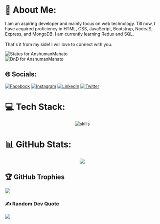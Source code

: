 <div>
 
# 💫 About Me:
 
I am an aspiring developer and mainly focus on web technology. Till now, I have acquired proficiency in HTML, CSS, JavaScript, Bootstrap, NodeJS, Express, and MongoDB. I am currently learning Redux and SQL.<br><br>That's it from my side! I will love to connect with you.
	
<div align=>
	<img src="https://badge.stateful.com/AnshumanMahato/status.svg" alt="Status for AnshumanMahato"/>
	<br/>
	<img src="https://badge.stateful.com/AnshumanMahato/dnd.svg" alt="DnD for AnshumanMahato"/>
</div>

## 🌐 Socials:
 
[![Facebook](https://img.shields.io/badge/Facebook-%231877F2.svg?logo=Facebook&logoColor=white)](https://facebook.com/anshuman.mahato.0935) [![Instagram](https://img.shields.io/badge/Instagram-%23E4405F.svg?logo=Instagram&logoColor=white)](https://instagram.com/anshuman_mahato) [![LinkedIn](https://img.shields.io/badge/LinkedIn-%230077B5.svg?logo=linkedin&logoColor=white)](https://linkedin.com/in/anshuman-mahato) [![Twitter](https://img.shields.io/badge/Twitter-%231DA1F2.svg?logo=Twitter&logoColor=white)](https://twitter.com/AnshumanMahato_) 

# 💻 Tech Stack:
 
<div align="center">
	<img src="https://skillicons.dev/icons?i=html,css,sass,tailwind,bootstrap,js,react,nodejs,express,mongodb,docker" alt="skills"/>
</div>
 
# 📊 GitHub Stats:

<div align="center">
<!-- 	<img src="https://github-readme-stats.vercel.app/api?username=AnshumanMahato&theme=react&hide_border=false&include_all_commits=false&count_private=false"><br/> -->
	<img src="https://github-readme-streak-stats.herokuapp.com/?user=AnshumanMahato&theme=react&hide_border=false"><br/>
<!-- 	<img src="https://github-readme-stats.vercel.app/api/top-langs/?username=AnshumanMahato&theme=react&hide_border=false&include_all_commits=false&count_private=false&layout=compact"> -->
</div>
	


## 🏆 GitHub Trophies
 
![](https://github-profile-trophy.vercel.app/?username=AnshumanMahato&theme=nord&no-frame=true&margin-w=4&title=Stars,Followers,Commits,Issues,Repositories,PR)

### ✍️ Random Dev Quote
 
![](https://quotes-github-readme.vercel.app/api?type=horizontal&theme=tokyonight)
 
<!-- Proudly created with GPRM ( https://gprm.itsvg.in ) -->
</div>
